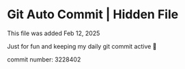 # Git Auto Commit | Hidden File

This file was added Feb 12, 2025

Just for fun and keeping my daily git commit active 🤪

commit number: 3228402

